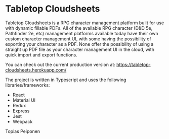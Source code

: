 # Tabletop Cloudsheets

Tabletop Cloudsheets is a RPG character management platform built for use with dynamic fillable PDFs. All of the available RPG character (D&D 5e, Pathfinder 2e, etc) management platforms available today have their own custom character management UI, with some having the possibility of exporting your character as a PDF. None offer the possibility of using a straight up PDF file as your character management UI in the cloud, with quick import and export functions.

You can check out the current production version at: https://tabletop-cloudsheets.herokuapp.com/

The project is written in Typescript and uses the following libraries/frameworks:
- React
- Material UI
- Redux
- Express
- Jest
- Webpack


Topias Peiponen
